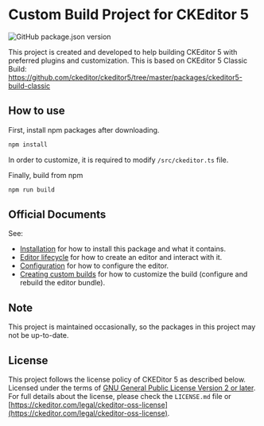 Custom Build Project for CKEditor&nbsp;5
========================================
![GitHub package.json version](https://img.shields.io/github/package-json/v/leehunz/ckeditor5)

This project is created and developed to help building CKEditor 5 with preferred plugins and customization.
This is based on CKEditor 5 Classic Build: https://github.com/ckeditor/ckeditor5/tree/master/packages/ckeditor5-build-classic


## How to use

First, install npm packages after downloading.

```bash
npm install
```

In order to customize, it is required to modify `/src/ckeditor.ts` file.

Finally, build from npm

```bash
npm run build
```

## Official Documents

See:

* [Installation](https://ckeditor.com/docs/ckeditor5/latest/installation/getting-started/quick-start.html) for how to install this package and what it contains.
* [Editor lifecycle](https://ckeditor.com/docs/ckeditor5/latest/installation/getting-started/editor-lifecycle.html) for how to create an editor and interact with it.
* [Configuration](https://ckeditor.com/docs/ckeditor5/latest/installation/getting-started/configuration.html) for how to configure the editor.
* [Creating custom builds](https://ckeditor.com/docs/ckeditor5/latest/installation/getting-started/quick-start.html#building-the-editor-from-source) for how to customize the build (configure and rebuild the editor bundle).

## Note
This project is maintained occasionally, so the packages in this project may not be up-to-date.

## License
This project follows the license policy of CKEDitor 5 as described below.
Licensed under the terms of [GNU General Public License Version 2 or later](http://www.gnu.org/licenses/gpl.html). For full details about the license, please check the `LICENSE.md` file or [https://ckeditor.com/legal/ckeditor-oss-license](https://ckeditor.com/legal/ckeditor-oss-license).
